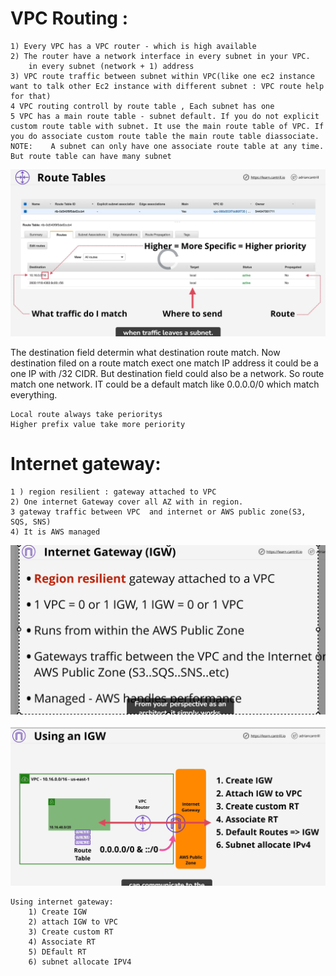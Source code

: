 # VPC Routing :
    1) Every VPC has a VPC router - which is high available 
    2) The router have a network interface in every subnet in your VPC. 
        in every subnet (network + 1) address
    3) VPC route traffic between subnet within VPC(like one ec2 instance want to talk other Ec2 instance with different subnet : VPC route help for that)
    4 VPC routing controll by route table , Each subnet has one
    5 VPC has a main route table - subnet default. If you do not explicit custom route table with subnet. It use the main route table of VPC. If you do associate custom route table the main route table diassociate.  
    NOTE:    A subnet can only have one associate route table at any time. But route table can have many subnet


![alt](./asset/route-table.png)

The destination field determin what destination route match.  Now destination filed on a route match exect one match IP address it could be a one IP with /32 CIDR. But destination field could also be a network. So route match one network. IT could be a default match like 0.0.0.0/0 which match everything.

    Local route always take perioritys
    Higher prefix value take more periority


# Internet gateway:
    1 ) region resilient : gateway attached to VPC
    2) One internet Gateway cover all AZ with in region.
    3 gateway traffic between VPC  and internet or AWS public zone(S3, SQS, SNS)
    4) It is AWS managed 
![alt](./asset/IGW.png)

![alt](./asset/using-igw.png)

    Using internet gateway:
        1) Create IGW
        2) attach IGW to VPC
        3) Create custom RT
        4) Associate RT
        5) DEfault RT
        6) subnet allocate IPV4 